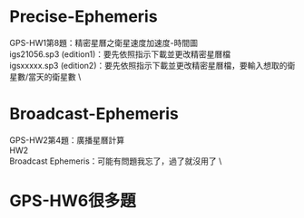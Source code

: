 
# Precise-Ephemeris
GPS-HW1第8題：精密星曆之衛星速度加速度-時間圖 \
  igs21056.sp3 (edition1)：要先依照指示下載並更改精密星曆檔 \
  igsxxxxx.sp3 (edition2)：要先依照指示下載並更改精密星曆檔，要輸入想取的衛星數/當天的衛星數 \

# Broadcast-Ephemeris
GPS-HW2第4題：廣播星曆計算 \
  HW2 \
  Broadcast Ephemeris：可能有問題我忘了，過了就沒用了 \

# GPS-HW6很多題
